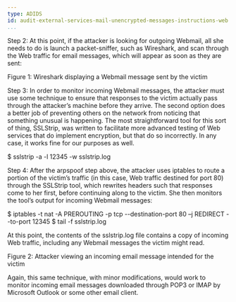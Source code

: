 ```yaml
---
type: ADIDS
id: audit-external-services-mail-unencrypted-messages-instructions-web
...
```


Step 2: At this point, if the attacker is looking for outgoing Webmail, all she needs to do is launch a packet-sniffer, such as Wireshark, and scan through the Web traffic for email messages, which will appear as soon as they are sent:

<wireshark screenshot>

Figure 1: Wireshark displaying a Webmail message sent by the victim

Step 3: In order to monitor incoming Webmail messages, the attacker must use some technique to ensure that responses to the victim actually pass through the attacker’s machine before they arrive. The second option does a better job of preventing others on the network from noticing that something unusual is happening. The most straightforward tool for this sort of thing, SSLStrip, was written to facilitate more advanced testing of Web services that do implement encryption, but that do so incorrectly. In any case, it works fine for our purposes as well.

$ sslstrip -a -l 12345 -w sslstrip.log

Step 4: After the arpspoof step above, the attacker uses iptables to route a portion of the victim’s traffic (in this case, Web traffic destined for port 80) through the SSLStrip tool, which rewrites headers such that responses come to her first, before continuing along to the victim. She then monitors the tool’s output for incoming Webmail messages:

$ iptables -t nat -A PREROUTING -p tcp --destination-port 80 –j REDIRECT --to-port 12345
$ tail -f sslstrip.log

At this point, the contents of the sslstrip.log file contains a copy of incoming Web traffic, including any Webmail messages the victim might read.

<message snippet from sslstrip.log>

Figure 2: Attacker viewing an incoming email message intended for the victim

Again, this same technique, with minor modifications, would work to monitor incoming email messages downloaded through POP3 or IMAP by Microsoft Outlook or some other email client.

